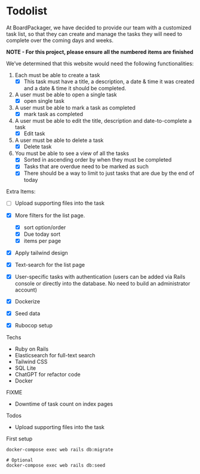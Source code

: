 # Todolist

At BoardPackager, we have decided to provide our team with a customized task list, so that they can create and manage the tasks they will need to complete over the coming days and weeks.

**NOTE - For this project, please ensure all the numbered items are finished**

We’ve determined that this website would need the following functionalities:

1. Each must be able to create a task
    - [x]  This task must have a title, a description, a date & time it was created and a date & time it should be completed.
2. A user must be able to open a single task
    - [x]  open single task
3. A user must be able to mark a task as completed
    - [x]  mark task as completed
4. A user must be able to edit the title, description and date-to-complete a task
    - [x]  Edit task
5. A user must be able to delete a task
    - [x]  Delete task
6. You must be able to see a view of all the tasks
    - [x]  Sorted in ascending order by when they must be completed
    - [x]  Tasks that are overdue need to be marked as such
    - [x]  There should be a way to limit to just tasks that are due by the end of today

Extra Items:

- [ ]  Upload supporting files into the task
- [x]  More filters for the list page.
    - [x]  sort option/order
    - [x]  Due today sort
    - [x]  items per page
- [x]  Apply tailwind design
- [x]  Text-search for the list page
- [x]  User-specific tasks with authentication (users can be added via Rails console or directly into the database. No need to build an administrator account)
- [x]  Dockerize
- [x]  Seed data
- [x]  Rubocop setup


Techs
- Ruby on Rails
- Elasticsearch for full-text search
- Tailwind CSS
- SQL Lite
- ChatGPT for refactor code
- Docker

FIXME
- Downtime of task count on index pages

Todos
- Upload supporting files into the task

First setup

```
docker-compose exec web rails db:migrate

# Optional
docker-compose exec web rails db:seed
```

